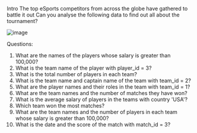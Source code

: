 Intro
The top eSports competitors from across the globe have gathered to battle it out
Can you analyse the following data to find out all about the tournament?

![image](https://github.com/mon2learner/SQL_PROJECTS/assets/135308137/3ad95a83-c831-4dfb-af7a-8d7c458202d0)

Questions:

1. What are the names of the players whose salary is greater than 100,000?
2. What is the team name of the player with player_id = 3?
3. What is the total number of players in each team?
4. What is the team name and captain name of the team with team_id = 2?
5. What are the player names and their roles in the team with team_id = 1?
6. What are the team names and the number of matches they have won?
7. What is the average salary of players in the teams with country 'USA'?
8. Which team won the most matches?
9. What are the team names and the number of players in each team whose salary is greater than 100,000?
10. What is the date and the score of the match with match_id = 3?
